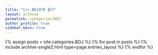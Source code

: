 ```yaml
---
title: "C++ BOJ문제 풀이"
layout: archive
permalink: categories/BOJ
author_profile: true
sidebar_main: true
---
```



{% assign posts = site.categories.BOJ %}
{% for post in posts %} {% include archive-single2.html type=page.entries_layout %} {% endfor %}
